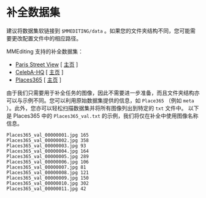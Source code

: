 # 补全数据集

建议将数据集软链接到 `$MMEDITING/data` 。如果您的文件夹结构不同，您可能需要更改配置文件中的相应路径。

MMEditing 支持的补全数据集：

* [Paris Street View](paris-street-view/README.md) \[ [主页](https://github.com/pathak22/context-encoder/issues/24) \]
* [CelebA-HQ](celeba-hq/README.md) \[ [主页](https://github.com/tkarras/progressive_growing_of_gans#preparing-datasets-for-training) \]
* [Places365](places365/README.md) \[ [主页](http://places2.csail.mit.edu/) \]

由于我们只需要用于补全任务的图像，因此不需要进一步准备，而且文件夹结构亦可以与示例不同。您可以利用原始数据集提供的信息，如 `Place365` （例如 `meta` ）。此外，您亦可以轻松扫描数据集并将所有图像列出到特定的 `txt` 文件中。 以下是 Places365 中的 `Places365_val.txt` 的示例，我们将仅在补全中使用图像名称信息。

```
Places365_val_00000001.jpg 165
Places365_val_00000002.jpg 358
Places365_val_00000003.jpg 93
Places365_val_00000004.jpg 164
Places365_val_00000005.jpg 289
Places365_val_00000006.jpg 106
Places365_val_00000007.jpg 81
Places365_val_00000008.jpg 121
Places365_val_00000009.jpg 150
Places365_val_00000010.jpg 302
Places365_val_00000011.jpg 42
```
